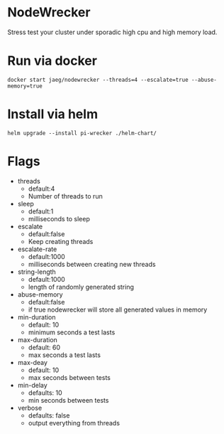 # NodeWrecker
Stress test your cluster under sporadic high cpu and high memory load. 

# Run via docker
`docker start jaeg/nodewrecker --threads=4 --escalate=true --abuse-memory=true`

# Install via helm
`helm upgrade --install pi-wrecker ./helm-chart/`

# Flags
- threads 
    - default:4
    - Number of threads to run
- sleep 
    - default:1
    - milliseconds to sleep
- escalate 
    - default:false
    - Keep creating threads
- escalate-rate 
    - default:1000
    - milliseconds between creating new threads
- string-length 
    - default:1000
    - length of randomly generated string
- abuse-memory
    - default:false
    - if true nodewrecker will store all generated values in memory
- min-duration
    - default: 10
    - minimum seconds a test lasts
- max-duration
    - default: 60
    - max seconds a test lasts
- max-deay
    - default: 10
    - max seconds between tests
- min-delay
    - defaults: 10
    - min seconds between tests
- verbose
    - defaults: false
    - output everything from threads